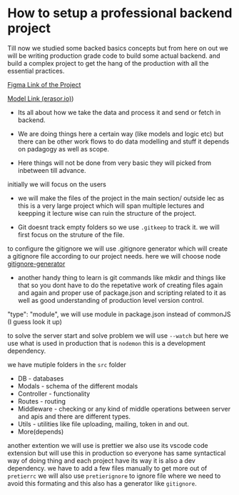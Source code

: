 # How to setup a professional backend project

Till now we studied some backed basics concepts but
from here on out we will be writing production grade code to build some actual backend. and build a complex project to get the hang of the production with all the essential practices. 

[Figma Link of the Project](https://www.figma.com/design/nONMAT8TxbVhClUZ660l5h/PLAY?node-id=0-1&p=f&t=ug3YoJfS5tXnzVs1-0)

[Model Link (erasor.io)](https://app.eraser.io/workspace/YtPqZ1VogxGy1jzIDkzj))

* Its all about how we take the data and process it and send or fetch in backend. 

* We are doing things here a certain way (like models and logic etc) but there can be other work flows to do data modelling and stuff it depends on padagogy as well as scope. 

* Here things will not be done from very basic they will picked from inbetween till advance. 

initially we will focus on the users

* we will make the files of the project in the main section/ outside lec as this is a very large project which will span multiple lectures and keepping it lecture wise can ruin the structure of the project. 

* Git doesnt track empty folders so we use `.gitkeep` to track it. 
we will first focus on the struture of the file.

to configure the gitignore we will use .gitignore generator which will create a gitignore file according to our project needs. here we will choose node
[gitignore-generator](https://mrkandreev.name/snippets/gitignore-generator/)

* another handy thing to learn is git commands like mkdir and things like that so you dont have to do the repetative work of creating files again and again and proper use of package.json and scripting related to it as well as good understanding of production level version control. 

"type": "module", we will use module in package.json instead of commonJS (I guess look it up)

to solve the server start and solve problem we will use `--watch` but here we use what is used in production that is `nodemon` this is a development dependency. 

we have mutiple folders in the `src` folder
* DB - databases
* Modals - schema of the different modals
* Controller - functionality
* Routes - routing 
* Middleware - checking or any kind of middle operations between server and apis and there are different types. 
* Utils - utilities like file uploading, mailing, token in and out. 
* More(depends)

another extention we will use is prettier we also use its vscode code extension but will use this in production so everyone has same syntactical way of doing thing and each project have its way it is also a dev dependency. we have to add a few files manually to get more out of `pretierrc` we will also use `pretierignore` to ignore file where we need to avoid this formating and this also has a generator like `gitignore`.
